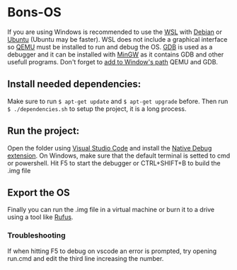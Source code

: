 # Bons-OS

If you are using Windows is recommended to use the [WSL](https://docs.microsoft.com/it-it/windows/wsl/install-win10) with [Debian](https://www.microsoft.com/it-it/p/debian/9msvkqc78pk6?activetab=pivot:overviewtab) or [Ubuntu](https://www.microsoft.com/it-it/p/ubuntu/9nblggh4msv6?activetab=pivot:overviewtab) (Ubuntu may be faster). WSL does not include a graphical interface so [QEMU](https://www.qemu.org/download/#windows) must be installed to run and debug the OS. [GDB](https://www.gnu.org/software/gdb/) is used as a debugger and it can be installed with [MinGW](https://osdn.net/projects/mingw/downloads/68260/mingw-get-setup.exe/) as it contains GDB and other usefull programs. Don't forget to [add to Window's path](https://helpdeskgeek.com/windows-10/add-windows-path-environment-variable/) QEMU and GDB.

## Install needed dependencies:
Make sure to run `$ apt-get update` and `$ apt-get upgrade` before. Then run `$ ./dependencies.sh` to setup the project, it is a long process.

## Run the project:
Open the folder using [Visual Studio Code](https://code.visualstudio.com/) and install the [Native Debug extension](https://marketplace.visualstudio.com/items?itemName=webfreak.debug). On Windows, make sure that the default terminal is setted to cmd or powershell. Hit F5 to start the debugger or CTRL+SHIFT+B to build the .img file 

## Export the OS
Finally you can run the .img file in a virtual machine or burn it to a drive using a tool like [Rufus](https://rufus.ie/).

### Troubleshooting
If when hitting F5 to debug on vscode an error is prompted, try opening run.cmd and edit the third line increasing the number.
